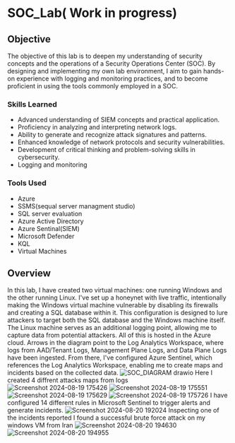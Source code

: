 # SOC_Lab( Work in progress)

## Objective
The objective of this lab is to deepen my understanding of security concepts and the operations of a Security Operations Center (SOC). By designing and implementing my own lab environment, I aim to gain hands-on experience with logging and monitoring practices, and to become proficient in using the tools commonly employed in a SOC.



### Skills Learned

- Advanced understanding of SIEM concepts and practical application.
- Proficiency in analyzing and interpreting network logs.
- Ability to generate and recognize attack signatures and patterns.
- Enhanced knowledge of network protocols and security vulnerabilities.
- Development of critical thinking and problem-solving skills in cybersecurity.
- Logging and monitoring 

### Tools Used
- Azure
- SSMS(sequal server managment studio)
- SQL server evaluation
- Azure Active Directory
- Azure Sentinal(SIEM)
- Microsoft Defender
- KQL
- Virtual Machines 
## Overview
In this lab, I have created two virtual machines: one running Windows and the other running Linux. I've set up a honeynet with live traffic, intentionally making the Windows virtual machine vulnerable by disabling its firewalls and creating a SQL database within it. This configuration is designed to lure attackers to target both the SQL database and the Windows machine itself. The Linux machine serves as an additional logging point, allowing me to capture data from potential attackers. All of this is hosted in the Azure cloud. Arrows in the diagram point to the Log Analytics Workspace, where logs from AAD/Tenant Logs, Management Plane Logs, and Data Plane Logs have been ingested. From there, I've configured Azure Sentinel, which references the Log Analytics Workspace, enabling me to create maps and incidents based on the collected data. 
![SOC_DIAGRAM drawio](https://github.com/user-attachments/assets/44a174e7-c372-48eb-adba-0d99c9c2be28)
Here I created 4 diffrent attacks maps from logs
![Screenshot 2024-08-19 175426](https://github.com/user-attachments/assets/918ad8ab-3a21-4be2-8aaa-10f9c95606ef)
![Screenshot 2024-08-19 175551](https://github.com/user-attachments/assets/ef1fe44f-7871-40d1-90f1-ca8489cbf20c)
![Screenshot 2024-08-19 175629](https://github.com/user-attachments/assets/9c51b061-586d-4729-a7b2-e0275e2498a5)
![Screenshot 2024-08-19 175726](https://github.com/user-attachments/assets/c1f81e0b-7c3a-4655-b626-69a5b0c01576)
I have configured 14 different rules in Microsoft Sentinel to trigger alerts and generate incidents.
![Screenshot 2024-08-20 192024](https://github.com/user-attachments/assets/bef43d1a-c208-448a-b2c9-2b75799b6701)
Inspecting one of the incidents reported I found a successful brute force attack on my windows VM from Iran
![Screenshot 2024-08-20 194630](https://github.com/user-attachments/assets/49c79b02-8b73-4eba-b3aa-be5322467e57)
![Screenshot 2024-08-20 194955](https://github.com/user-attachments/assets/fdaf4400-03cd-4923-901f-4733b1184e08)

















